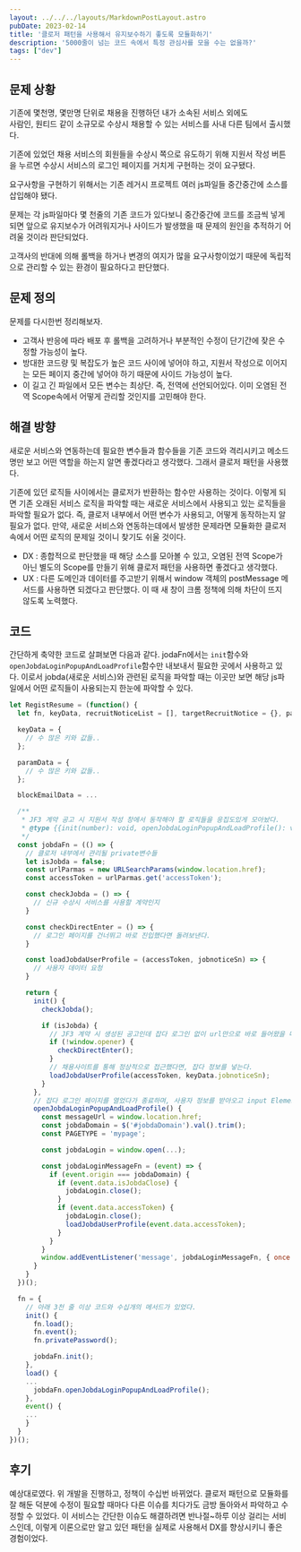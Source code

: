 ```yaml
---
layout: ../../../layouts/MarkdownPostLayout.astro
pubDate: 2023-02-14
title: '클로저 패턴을 사용해서 유지보수하기 좋도록 모듈화하기'
description: '5000줄이 넘는 코드 속에서 특정 관심사를 모을 수는 없을까?'
tags: ["dev"]
---
```



## 문제 상황

기존에 몇천명, 몇만명 단위로 채용을 진행하던 내가 소속된 서비스 외에도  
사람인, 원티드 같이 소규모로 수상시 채용할 수 있는 서비스를 사내 다른 팀에서 출시했다.

기존에 있었던 채용 서비스의 회원들을 수상시 쪽으로 유도하기 위해 지원서 작성 버튼을 누르면 수상시 서비스의 로그인 페이지를 거치게 구현하는 것이 요구됐다.

요구사항을 구현하기 위해서는 기존 레거시 프로젝트 여러 js파일들 중간중간에 소스를 삽입해야 됐다.

문제는 각 js파일마다 몇 천줄의 기존 코드가 있다보니 중간중간에 코드를 조금씩 넣게 되면 앞으로 유지보수가 어려워지거나 사이드가 발생했을 때 문제의 원인을 추적하기 어려울 것이라 판단되었다.

고객사의 반대에 의해 롤백을 하거나 변경의 여지가 많을 요구사항이었기 때문에 독립적으로 관리할 수 있는 환경이 필요하다고 판단했다.



## 문제 정의

문제를 다시한번 정리해보자.

- 고객사 반응에 따라 배포 후 롤백을 고려하거나 부분적인 수정이 단기간에 잦은 수정할 가능성이 높다.
- 방대한 코드량 및 복잡도가 높은 코드 사이에 넣어야 하고, 지원서 작성으로 이어지는 모든 페이지 중간에 넣어야 하기 때문에 사이드 가능성이 높다.
- 이 길고 긴 파일에서 모든 변수는 최상단. 즉, 전역에 선언되어있다. 이미 오염된 전역 Scope속에서 어떻게 관리할 것인지를 고민해야 한다.
 

## 해결 방향

새로운 서비스와 연동하는데 필요한 변수들과 함수들을 기존 코드와 격리시키고 메소드명만 보고 어떤 역할을 하는지 알면 좋겠다라고 생각했다. 그래서 클로저 패턴을 사용했다. 

기존에 있던 로직들 사이에서는 클로저가 반환하는 함수만 사용하는 것이다. 이렇게 되면 기존 오래된 서비스 로직을 파악할 때는 새로운 서비스에서 사용되고 있는 로직들을 파악할 필요가 없다. 즉, 클로저 내부에서 어떤 변수가 사용되고, 어떻게 동작하는지 알 필요가 없다. 만약, 새로운 서비스와 연동하는데에서 발생한 문제라면 모듈화한 클로저 속에서 어떤 로직의 문제일 것이니 찾기도 쉬울 것이다.

- DX : 종합적으로 판단했을 때 해당 소스를 모아볼 수 있고, 오염된 전역 Scope가 아닌 별도의 Scope를 만들기 위해 클로저 패턴을 사용하면 좋겠다고 생각했다.
- UX : 다른 도메인과 데이터를 주고받기 위해서 window 객체의 postMessage 메서드를 사용하면 되겠다고 판단했다. 이 때 새 창이 크롬 정책에 의해 차단이 뜨지 않도록 노력했다.



## 코드

간단하게 축약한 코드로 살펴보면 다음과 같다. jodaFn에서는 `init`함수와 `openJobdaLoginPopupAndLoadProfile`함수만 내보내서 필요한 곳에서 사용하고 있다. 이로서 jobda(새로운 서비스)와 관련된 로직을 파악할 때는 이곳만 보면 해당 js파일에서 어떤 로직들이 사용되는지 한눈에 파악할 수 있다.

```js
let RegistResume = (function() {
  let fn, keyData, recruitNoticeList = [], targetRecruitNotice = {}, paramData = {}, interval, modalAgreement = { canMoveNextStep: false }, blockEmailData, jfYn, jdYn;

  keyData = {
    // 수 많은 키와 값들..
  };

  paramData = {
    // 수 많은 키와 값들..
  };

  blockEmailData = ...

  /**
   * JF3 계약 공고 시 지원서 작성 창에서 동작해야 할 로직들을 응집도있게 모아놨다.
   * @type {{init(number): void, openJobdaLoginPopupAndLoadProfile(): void}}
   */
  const jobdaFn = (() => {
    // 클로저 내부에서 관리될 private변수들
    let isJobda = false;
    const urlParmas = new URLSearchParams(window.location.href);
    const accessToken = urlParmas.get('accessToken');

    const checkJobda = () => {
      // 신규 수상시 서비스를 사용할 계약인지
    }

    const checkDirectEnter = () => {
      // 로그인 페이지를 건너뛰고 바로 진입했다면 돌려보낸다.
    }

    const loadJobdaUserProfile = (accessToken, jobnoticeSn) => {
      // 사용자 데이터 요청
    }

    return {
      init() {
        checkJobda();

        if (isJobda) {
          // JF3 계약 시 생성된 공고인데 잡다 로그인 없이 url만으로 바로 들어왔을 때 채용사이트 공고로 다시 보낸다.
          if (!window.opener) {
            checkDirectEnter();
          }
          // 채용사이트를 통해 정상적으로 접근했다면, 잡다 정보를 넣는다.
          loadJobdaUserProfile(accessToken, keyData.jobnoticeSn);
        }
      },
      // 잡다 로그인 페이지를 열었다가 종료하며, 사용자 정보를 받아오고 input Element에 넣는다.
      openJobdaLoginPopupAndLoadProfile() {
        const messageUrl = window.location.href;
        const jobdaDomain = $('#jobdaDomain').val().trim();
        const PAGETYPE = 'mypage';

        const jobdaLogin = window.open(...);

        const jobdaLoginMessageFn = (event) => {
          if (event.origin === jobdaDomain) {
            if (event.data.isJobdaClose) {
              jobdaLogin.close();
            }
            if (event.data.accessToken) {
              jobdaLogin.close();
              loadJobdaUserProfile(event.data.accessToken);
            }
          }
        }
        window.addEventListener('message', jobdaLoginMessageFn, { once: true });
      }
    }
  })();

  fn = {
    // 아래 3천 줄 이상 코드와 수십개의 메서드가 있었다.
    init() {
      fn.load();
      fn.event();
      fn.privatePassword();

      jobdaFn.init();
    },
    load() {
    ...
      jobdaFn.openJobdaLoginPopupAndLoadProfile();
    },
    event() {
    ...
    }
  }
})();
```



## 후기

예상대로였다. 위 개발을 진행하고, 정책이 수십번 바뀌었다. 클로저 패턴으로 모듈화를 잘 해둔 덕분에 수정이 필요할 때마다 다른 이슈를 치다가도 금방 돌아와서 파악하고 수정할 수 있었다. 이 서비스는 간단한 이슈도 해결하려면 반나절~하루 이상 걸리는 서비스인데, 이렇게 이론으로만 알고 있던 패턴을 실제로 사용해서 DX를 향상시키니 좋은 경험이었다.


